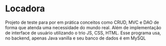 # Locadora
 
Projeto de teste para por em prática conceitos como CRUD, MVC e DAO de forma que atenda uma necessidade do mundo real. Além de implementação de interface de usuário utilizando o trio JS, CSS, HTML.
Esse programa usa, no backend, apenas Java vanilla e seu banco de dados é em MySQL
